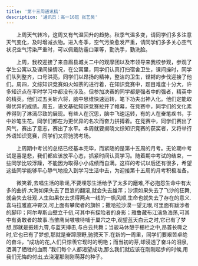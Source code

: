 ```yaml
---
title: '第十三周通讯稿'
description: '通讯员：高一16班 张艺昊'
---
```


　　上周天气转冷，这周又有气温回升的趋势。秋季气温多变，请同学们多多注意天气变化，及时增减衣物。进入冬季，空气污染愈发严重，请同学们多多关心空气状况空气污染严重时，可以佩戴防霾口罩等，勤洗手，勤洗脸。

　　上周，我校迎接了来自眉县城关二中的观摩团以及市领导来我校参观，参观了学生公寓以及课间操情况，在公寓里，同学们认真打扫宿舍卫生，课间操时，同学们队列整齐，口号洪亮，同学们以昂扬的精神，整洁的卫生，铿锵的步伐迎接了他们。周四，文综知识竞赛如火如荼的进行着，在知识竞赛中，题目难度十分大，许多知识点在平时学习中都没有涉及。但参加决赛的同学都是强者中的强者，精英中的精英。他们过五关斩六将，脑中思维快速运转，笔下功夫出神入化。他们定能取得优异的成绩。周五，语文基础知识竞赛拉开了帷幕，在竞赛中，同学们的文化素养得到了淋漓尽致的展现。有些人在沉思，脑中飞速运转，有的人在奋笔疾书，手中妙笔生花。同学们都在为更优异的名次而奋力拼搏着。在竞赛中，同学们赛出了风气，赛出了意志，赛出了水平。本周就要揭晓文综知识竞赛的获奖者，又将举行外语知识竞赛，同学们又将驰骋考场。

　　上周期中考试的总结已经基本完毕，而紧随的是第十五周的月考。无论期中考试是喜是悲，我们都应该放平心态，抓紧时间认真学习。随着期中考试的结束，一些同学比较浮躁，不能因为取得小小成绩而自满。这样的考试以后还有很多，希望这些同学能够平心静气地投入到学习生活中去，为迎接第十五周的月考积极准备。

　　微笑着,去唱生活的歌谣,不要埋怨生活给予了太多的磨难,不必抱怨生命中有太多的曲折.大海如果失去了巨浪的翻滚,就会失去雄浑；沙漠如果失去了飞沙的狂舞,就会失去壮观.人生如果仅去求得两点一线的一帆风顺,生命也就失去了存在的意义.喜马拉雅直冲霄汉,可上面有攀爬者的旗帜；撒哈拉沙漠一望无垠,可里面有跋涉者的脚印；阿尔卑斯山壁立千仞,可其中有探险者的身影；雅鲁藏布江湍急浩荡,可其中有勇敢者的故事.当雏鹰尚嗷嗷待哺于巢穴之中,观望蓝天白云之时,它已有了梦想,那就是振翅九霄,与蓝天搏击,与白云共舞；当骏马休憩于栅栏之中,昂首长嘶之时,它也已有了梦想,那就是奋蹄原野,驰骋天下.在新的一周里，同学们要艰苦卓绝的奋斗，“成功的花,人们只惊羡它现时的明艳；而当初的芽,却浸透了奋斗的泪泉,洒满了牺牲的血雨.”我们每个人都渴望成功,那么我们就应该在刚刚起步的时候,用我们无悔的付出,去浇灌那刚刚萌芽的种子。
